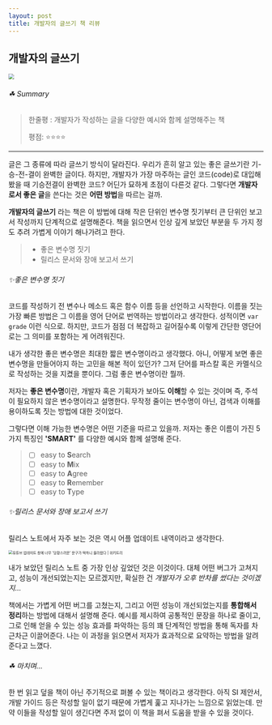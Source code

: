 ```yaml
---
layout: post
title: 개발자의 글쓰기 책 리뷰
---
```


## 개발자의 글쓰기

<img src="https://image.aladin.co.kr/product/20957/29/cover500/k512636276_1.jpg" style="zoom: 67%;" />



###### ☘ Summary

> 한줄평 : 개발자가 작성하는 글을 다양한 예시와 함께 설명해주는 책
>
> 평점: ⭐⭐⭐⭐



------



글은 그 종류에 따라 글쓰기 방식이 달라진다. 우리가 흔히 알고 있는 좋은 글쓰기란 기-승-전-결이 완벽한 글이다. 하지만, 개발자가 가장 마주하는 글인 코드(code)로 대입해 봤을 때 기승전결이 완벽한 코드? 어딘가 묘하게 초점이 다른것 같다. 그렇다면 **개발자로서 좋은 글**을 쓴다는 것은 **어떤 방법**을 따르는 걸까. 


**개발자의 글쓰기** 라는 책은 이 방법에 대해 작은 단위인 변수명 짓기부터 큰 단위인 보고서 작성까지 단계적으로 설명해준다. 책을 읽으면서 인상 깊게 보았던 부분을 두 가지 정도 추려 가볍게 이야기 해나가려고 한다.



> - 좋은 변수명 짓기
> - 릴리스 문서와 장애 보고서 쓰기



###### ✨좋은 변수명 짓기



코드를 작성하기 전 변수나 메소드 혹은 함수 이름 등을 선언하고 시작한다. 이름을 짓는 가장 빠른 방법은 그 이름을 영어 단어로 번역하는 방법이라고 생각한다. 성적이면 `var grade` 이런 식으로. 하지만, 코드가 점점 더 복잡하고 길어질수록 이렇게 간단한 영단어로는 그 의미를 포함하는 게 어려워진다.



내가 생각한 좋은 변수명은 최대한 짧은 변수명이라고 생각했다. 아니, 어떻게 보면 좋은 변수명을 만들어야지 하는 고민을 해본 적이 있던가? 그저 단어를 파스칼 혹은 카멜식으로 작성하는 것을 지켰을 뿐이다. 그럼 좋은 변수명이란 뭘까.



저자는 **좋은 변수명**이란, 개발자 혹은 기획자가 보아도 **이해**할 수 있는 것이며 즉,  주석이 필요하지 않은 변수명이라고 설명한다. 무작정 줄이는 변수명이 아닌, 검색과 이해를 용이하도록 짓는 방법에 대한 것이었다. 



그렇다면 이해 가능한 변수명은 어떤 기준을 따르고 있을까. 저자는 좋은 이름이 가진 5가지 특징인 **'SMART'** 를 다양한 예시와 함께 설명해 준다. 



> - [ ] easy to **S**earch
> - [ ] easy to **M**ix
> - [ ] easy to **A**gree
> - [ ] easy to **R**emember
> - [ ] easy to **T**ype



###### ✨릴리스 문서와 장애 보고서 쓰기



릴리스 노트에서 자주 보는 것은 역시 어플 업데이트 내역이라고 생각한다.





<img src="https://cdnweb01.wikitree.co.kr/webdata/editor/202009/15/img_20200915155321_3da4f7a7.webp" alt="유튜브 업데이트 창에 너무 '당황스러운' 문구가 떡하니 올라왔다 | 위키트리" style="zoom:50%;" />



내가 보았던 릴리스 노트 중 가장 인상 깊었던 것은 이것이다. 대체 어떤 버그가 고쳐지고, 성능이 개선되었는지는 모르겠지만, 확실한 건 *개발자가 오후 반차를 썼다는 것이겠지...*



책에서는 가볍게 어떤 버그를 고쳤는지, 그리고 어떤 성능이 개선되었는지를 **통합해서 정리**하는 방법에 대해서 설명해 준다. 예시를 제시하여 공통적인 문장을 하나로 줄이고, 그로 인해 얻을 수 있는 성능 효과를 파악하는 등의 꽤 단계적인 방법을 통해 독자를 차근차근 이끌어준다.  나는 이 과정을 읽으면서 저자가 효과적으로 요약하는 방법을 알려준다고 느꼈다.



###### ☘ 마치며...



한 번 읽고 덮을 책이 아닌 주기적으로 펴볼 수 있는 책이라고 생각한다. 아직 SI 제안서, 개발 가이드 등은 작성할 일이 없기 때문에 가볍게 훑고 지나가는 느낌으로 읽었는데. 만약 이들을 작성할 일이 생긴다면 주저 없이 이 책을 펴서 도움을 받을 수 있을 것이다.







